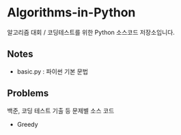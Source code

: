 # Algorithms-in-Python
 알고리즘 대회 / 코딩테스트를 위한 Python 소스코드 저장소입니다.

## Notes
- basic.py : 파이썬 기본 문법
## Problems  
백준, 코딩 테스트 기출 등 문제별 소스 코드
- Greedy